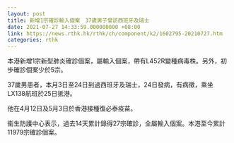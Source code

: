 ```yaml
---
layout: post
title: 新增1宗確診輸入個案　37歲男子曾訪西班牙及瑞士
date: 2021-07-27 14:33:59.000000000 +08:00
link: https://news.rthk.hk/rthk/ch/component/k2/1602795-20210727.htm
categories: rthk
---
```


本港新增1宗新型肺炎確診個案，屬輸入個案，帶有L452R變種病毒株。另外，初步確診個案少於5宗。

37歲男患者，本月3日至24日到過西班牙及瑞士，24日發病，有病徵，乘坐LX138航班於25日抵港。

他在4月12日及5月3日於香港接種復必泰疫苗。

衞生防護中心表示，過去14天累計錄得27宗確診，全屬輸入個案。本港至今累計11979宗確診個案。
